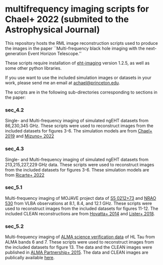 # multifrequency imaging scripts for Chael+ 2022 (submited to the Astrophysical Journal)

This repository hosts the RML image reconstruction scripts used to produce the images in the paper ``Multi-frequency black hole imaging with the next-generation Event Horizon Telescope.''

These scripts require installation of [eht-imaging](https://github.com/achael/eht-imaging) version 1.2.5, as well as some other python libraries. 

If you use want to use the included simulation images or datasets in your work, please send me an email at achael@princeton.edu. 

The scripts are in the following sub-directories corresponding to sections in the paper: 
### sec_4.2
Single- and Multi-frequency imaging of simulated ngEHT datasets from 86,230,345 GHz. These scripts were used to reconstruct images from the included datasets for figures 3-6.  The simulation models are from [Chael+ 2019](https://ui.adsabs.harvard.edu/abs/2019MNRAS.486.2873C/abstract) and [Mizuno+ 2022](https://ui.adsabs.harvard.edu/abs/2021MNRAS.506..741M/abstract)

### sec_4.3
Single- and Multi-frequency imaging of simulated ngEHT datasets from 213,215,227,229 GHz data. These scripts were used to reconstruct images from the included datasets for figures 3-6. These simulation models are from [Ricarte+ 2022](https://ui.adsabs.harvard.edu/abs/2022arXiv220202408R/abstract)

### sec_5.1
Multi-frequency imaging of MOJAVE project data of [S5 0212+73](https://www.cv.nrao.edu/MOJAVE/sourcepages/0212+735.shtm) and [NRAO 530](https://www.cv.nrao.edu/MOJAVE/sourcepages/1730-130.shtml) from VLBA observations at 8.1, 8.4, and 12.1 GHz.  These scripts were used to reconstruct images from the included datasets for figures 11-12. The included CLEAN reconstructions are from [Hovatta+ 2014](https://ui.adsabs.harvard.edu/abs/2014AJ....147..143H/abstract) and [Lister+ 2018](https://ui.adsabs.harvard.edu/abs/2018ApJS..234...12L). 

### sec_5.2 
Multi-frequency imaging of [ALMA science verification data](https://almascience.nrao.edu/alma-data/science-verification/science-verification-data) of HL Tau from ALMA bands 6 and 7. These scripts were used to reconstruct images from the included datasets for figure 13. The data and the CLEAN images were published in [ALMA Partnership+ 2015](https://ui.adsabs.harvard.edu/abs/2015ApJ...808L...3A/abstract).  The data and CLEAN images are publically available [here](https://almascience.nrao.edu/almadata/sciver/HLTauBand7/).
